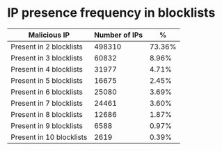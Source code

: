 # IP presence frequency in blocklists
| Malicious IP | Number of IPs | % |
|----|----|----|
| Present in 2 blocklists | 498310 | 73.36% |
| Present in 3 blocklists | 60832 | 8.96% |
| Present in 4 blocklists | 31977 | 4.71% |
| Present in 5 blocklists | 16675 | 2.45% |
| Present in 6 blocklists | 25080 | 3.69% |
| Present in 7 blocklists | 24461 | 3.60% |
| Present in 8 blocklists | 12686 | 1.87% |
| Present in 9 blocklists | 6588 | 0.97% |
| Present in 10 blocklists | 2619 | 0.39% |
